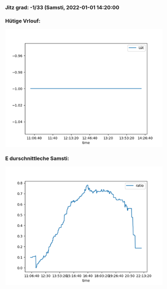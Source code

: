 ### Jitz grad: -1/33 (Samsti, 2022-01-01 14:20:00

### Hütige Vrlouf:
![Graph](Today.png)

### E durschnittleche Samsti:
![Graph](Samsti.png)